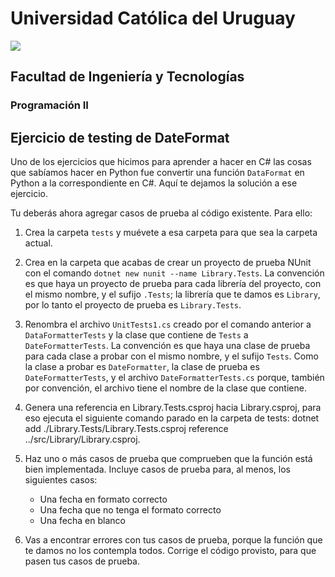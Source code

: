 # Universidad Católica del Uruguay
<img src="https://ucu.edu.uy/sites/all/themes/univer/logo.png">

## Facultad de Ingeniería y Tecnologías
### Programación II

## Ejercicio de testing de DateFormat

Uno de los ejercicios que hicimos para aprender a hacer en C# las cosas que sabíamos hacer en Python fue convertir una función `DataFormat` en Python a la correspondiente en C#. Aquí te dejamos la solución a ese ejercicio.

Tu deberás ahora agregar casos de prueba al código existente. Para ello:

1. Crea la carpeta `tests` y muévete a esa carpeta para que sea la carpeta actual.

2. Crea en la carpeta que acabas de crear un proyecto de prueba NUnit con el comando `dotnet new nunit --name Library.Tests`. La convención es que haya un proyecto de prueba para cada librería del proyecto, con el mismo nombre, y el sufijo `.Tests`; la librería que te damos es `Library`, por lo tanto el proyecto de prueba es `Library.Tests`.

3. Renombra el archivo `UnitTests1.cs` creado por el comando anterior a `DataFormatterTests` y la clase que contiene de `Tests` a `DateFormatterTests`. La convención es que haya una clase de prueba para cada clase a probar con el mismo nombre, y el sufijo `Tests`. Como la clase a probar es `DateFormatter`, la clase de prueba es `DateFormatterTests`, y el archivo `DateFormatterTests.cs` porque, también por convención, el archivo tiene el nombre de la clase que contiene.

4. Genera una referencia en Library.Tests.csproj hacia Library.csproj, para eso ejecuta el siguiente comando parado en la carpeta de tests: dotnet add ./Library.Tests/Library.Tests.csproj reference ../src/Library/Library.csproj.

5. Haz uno o más casos de prueba que comprueben que la función está bien implementada. Incluye casos de prueba para, al menos, los siguientes casos:
    - Una fecha en formato correcto
    - Una fecha que no tenga el formato correcto
    - Una fecha en blanco
    
6. Vas a encontrar errores con tus casos de prueba, porque la función que te damos no los contempla todos. Corrige el código provisto, para que pasen tus casos de prueba.